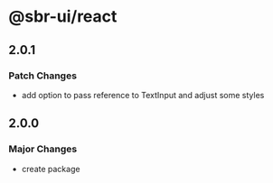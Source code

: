 # @sbr-ui/react

## 2.0.1

### Patch Changes

- add option to pass reference to TextInput and adjust some styles

## 2.0.0

### Major Changes

- create package
